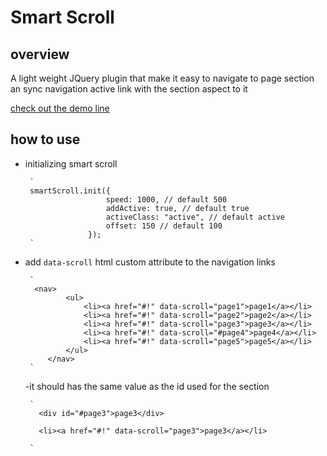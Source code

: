 # Smart Scroll

## overview
A light weight JQuery plugin that make it easy to navigate to page section
an sync navigation active link with the section aspect to it

[check out the demo line](https://smart-scroll.netlify.com/)

## how to use

 - initializing smart scroll 
            
        ` 
        smartScroll.init({
                         speed: 1000, // default 500
                         addActive: true, // default true
                         activeClass: "active", // default active
                         offset: 150 // default 100
                     });
        `
    
        
 - add `data-scroll` html custom attribute to the navigation links
 
    
        `
         <nav>
                <ul>
                    <li><a href="#!" data-scroll="page1">page1</a></li>
                    <li><a href="#!" data-scroll="page2">page2</a></li>
                    <li><a href="#!" data-scroll="page3">page3</a></li>
                    <li><a href="#!" data-scroll="#page4">page4</a></li>
                    <li><a href="#!" data-scroll="page5">page5</a></li>
                </ul>
            </nav>
        `
        
   -it should has the same value as the id used for the section
   
        `
          <div id="#page3">page3</div>
          
          <li><a href="#!" data-scroll="page3">page3</a></li>

        `